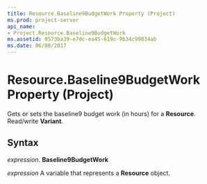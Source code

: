 ```yaml
---
title: Resource.Baseline9BudgetWork Property (Project)
ms.prod: project-server
api_name:
- Project.Resource.Baseline9BudgetWork
ms.assetid: 0573ba39-e7dc-ea45-619c-9b34c99834ab
ms.date: 06/08/2017
---
```



# Resource.Baseline9BudgetWork Property (Project)

Gets or sets the baseline9 budget work (in hours) for a **Resource**. Read/write **Variant**.


## Syntax

 _expression_. **Baseline9BudgetWork**

 _expression_ A variable that represents a **Resource** object.


